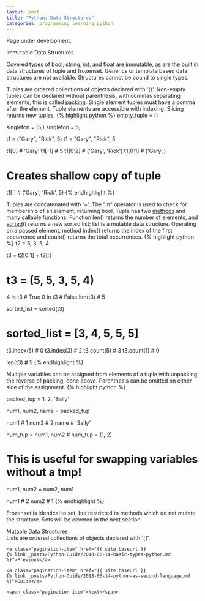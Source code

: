 ```yaml
---
layout: post
title: "Python: Data Structures" 
categories: programming learning python
---
```


<p class="message">Page under development.</p>
<div class="section" id="immutable">Immutable Data Structures</div>

<p>
Covered types of bool, string, int, and float are immutable, as are the built in
data structures of tuple and frozenset. Generics or template based data
structures are not available. Structures cannot be bound to single types. 
</p>


<p>
Tuples are ordered collections of objects declared with '()'. Non-empty tuples can be declared without
parenthesis, with commas separating elements; this is called 
<a href="http://www.schoolcoders.com/coding-pythonbeginners-tuples-2"
target="_blank">packing</a>. 
Single element tuples must have a
comma after the element. Tuple elements are accessible with
indexing. Slicing returns new tuples. 
{% highlight python %}
empty_tuple = ()

singleton = (5,)
singleton = 5,

t1 = ("Gary", "Rick", 5)
t1 = "Gary", "Rick", 5

t1[0]       # 'Gary'
t1[-1]      # 5
t1[0:2]     # ('Gary', 'Rick')
t1[0:1]     # ('Gary',)     

# Creates shallow copy of tuple 
t1[:]        # ('Gary', 'Rick', 5)
{% endhighlight %}
</p>


<p>
Tuples are concatenated with '+'. The "in"
operator is used to check for membership of an element, returning bool.
Tuple has two
<a href="https://www.programiz.com/python-programming/methods/tuple"
target="_blank">methods</a> and many callable functions.
Function len() returns the number of elements, and 
<a href="https://docs.python.org/3/library/functions.html#sorted"
target="_blank">sorted()</a> returns a new sorted list; list is a mutable data
structure. Operating on a passed element, method index()
returns the index of the first occurrence and count() returns the total occurrences.
{% highlight python %}
t2 = 5, 3, 5, 4

t3 = t2[0:1] + t2[:]
# t3 = (5, 5, 3, 5, 4)

4 in t3         # True 
0 in t3         # False
len(t3)         # 5

sorted_list = sorted(t3)
# sorted_list = [3, 4, 5, 5, 5]

t3.index(5)     # 0
t3.index(3)     # 2
t3.count(5)     # 3
t3.count(1)     # 0

len(t3)         # 5
{% endhighlight %}

Multiple variables can be assigned from elements of a tuple with unpacking, the
reverse of packing, done above. Parenthesis can be omitted on either side of the
assignment. 
{% highlight python %}

packed_tup = 1, 2, 'Sally'

num1, num2, name = packed_tup

num1                    # 1
num2                    # 2
name                    # 'Sally'

num_tup = num1, num2    # num_tup = (1, 2)

# This is useful for swapping variables without a tmp!
num1, num2 = num2, num1

num1                    # 2
num2                    # 1 
{% endhighlight %}

Frozenset is identical to set, but restricted to methods which do not
mutate the structure. Sets will be covered in the next section. 
</p>


<div class="section" id="mutable">Mutable Data Structures</div>
Lists are ordered collections of objects declared with '[]'. 
<p>

</p>


<div class="pagination">

    <a class="pagination-item" href="{{ site.baseurl }}
    {% link _posts/Python-Guide/2018-06-14-basic-types-python.md %}">Previous</a>

    <a class="pagination-item" href="{{ site.baseurl }}
    {% link _posts/Python-Guide/2018-06-14-python-as-second-language.md %}">Guide</a>

    <span class="pagination-item">Next</span>

</div>

